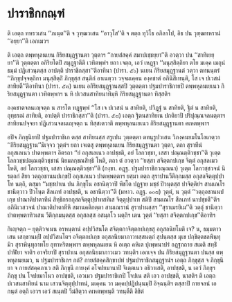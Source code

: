 <h1>ปาราชิกกณฺฑํ</h1>
<p>ติ   เอตฺถ ทหรวเสน ‘‘ภเนฺต’’ติ จ วุฑฺฒวเสน ‘‘อาวุโส’’ติ จ ตตฺถ ทุวิโธ อภิลาโป, อิธ ปน วุฑฺฒทหรานํ ‘‘อยฺยา’’ติ เอกเมวฯ</p>


<p>ติ เอตฺถ ตพฺพหุลนเยน กิริยสมุฎฺฐานตา วุตฺตาฯ ‘‘กายสํสคฺคํ สมาปเชฺชยฺยา’’ติ อวตฺวา ปน ‘‘สาทิเยยฺยา’’ติ วุตฺตตฺตา อกิริยโตปิ สมุฎฺฐาตีติ เวทิตพฺพํฯ ยถา เจตฺถ, เอวํ เหฎฺฐา ‘‘มนุสฺสิตฺถิยา ตโย มเคฺค เมถุนํ ธมฺมํ ปฎิเสวนฺตสฺส อาปตฺติ ปาราชิกสฺสา’’ติอาทินา (ปารา. ๕๖) นเยน กิริยสมุฎฺฐานตํ วตฺวา ตทนนฺตรํ ‘‘ภิกฺขุปจฺจตฺถิกา มนุสฺสิตฺถิํ ภิกฺขุสฺส สนฺติกํ อาเนตฺวา วจฺจมเคฺคน องฺคชาตํ อภินิสีเทนฺติ, โส เจ ปเวสนํ สาทิยตี’’ติอาทินา (ปารา. ๕๘) นเยน อกิริยสมุฎฺฐานสฺสปิ วุตฺตตฺตา ปฐมปาราชิกายปิ ตพฺพหุลนเยเนว กิริยสมุฎฺฐานตา เวทิตพฺพาฯ น หิ ปเวสนสาทิยนาทิมฺหิ กิริยสมุฎฺฐานตา ทิสฺสติฯ</p>


<p>องฺคชาตจลนเญฺจตฺถ  น สารโต ทฎฺฐพฺพํ ‘‘โส เจ ปเวสนํ น สาทิยติ, ปวิฎฺฐํ น สาทิยติ, ฐิตํ น สาทิยติ, อุทฺธรณํ สาทิยติ, อาปตฺติ ปาราชิกสฺสา’’ติ (ปารา. ๕๘) เอตฺถ ฐิตนสาทิยเน ปกติยาปิ ปริปุณฺณจลนตฺตาฯ สาทิยนปจฺจยา ปฎิเสวนจลนเญฺจตฺถ น ทิสฺสเตวาติ ตพฺพหุลนเยเนว กิริยสมุฎฺฐานตา คเหตพฺพาฯ</p>


<p>อปิจ ภิกฺขุนิยาปิ ปฐมปาราชิเก ตสฺส สาทิยนสฺส สรูเปน วุตฺตตฺตา ตทนุรูปวเสน วิภงฺคนยมโนโลเกตฺวา ‘‘กิริยสมุฎฺฐาน’’มิเจฺจว วุตฺตํฯ ยถา เจเตสุ ตพฺพหุลนเยน กิริยสมุฎฺฐานตา วุตฺตา, ตถา สุราทีนํ อกุสเลเนว ปาตพฺพตาฯ อิตรถา ‘‘ยํ อกุสเลเนว  อาปชฺชติ, อยํ โลกวชฺชา, เสสา ปณฺณตฺติวชฺชา’’ติ วุเตฺต โลกวชฺชปณฺณตฺติวชฺชานํ นิยมลกฺขณสิทฺธิ โหติ, ตถา ตํ อวตฺวา ‘‘ยสฺสา สจิตฺตกปเกฺข จิตฺตํ อกุสลเมว โหติ, อยํ โลกวชฺชา, เสสา ปณฺณตฺติวชฺชา’’ติ (กงฺขา. อฎฺฐ. ปฐมปาราชิกวณฺณนา) วุเตฺต โลกวชฺชวจนํ นิรตฺถกํ สิยา วตฺถุอชานนปเกฺขปิ อกุสเลเนว ปาตพฺพตฺตาฯ ยสฺมา ตตฺถ สุราปานวีติกฺกมสฺส อกุสลจิตฺตุปฺปาโท นตฺถิ, ตสฺมา  ‘‘มชฺชปาเน ปน ภิกฺขุโน อชานิตฺวาปิ พีชโต ปฎฺฐาย มชฺชํ ปิวนฺตสฺส ปาจิตฺติยํฯ สามเณโร ชานิตฺวาว ปิวโนฺต สีลเภทํ อาปชฺชติ, น อชานิตฺวา’’ติ (มหาว. อฎฺฐ. ๑๐๘) วุตฺตํ, น วุตฺตํ ‘‘วตฺถุอชานนปเกฺข ปาณาติปาตาทีนํ สิทฺธิกรอกุสลจิตฺตุปฺปาทสทิเส จิตฺตุปฺปาเท สติปิ สามเณโร สีลเภทํ นาปชฺชตี’’ติฯ อภินิเวสวจนํ ปาณาติปาตาทีหิ สมานคติกตฺตา สามเณรานํ สุราปานสฺสฯ ‘‘สุราเมรยิเม’’ติ วตฺถุํ ชานิตฺวา ปาตพฺพตาทิวเสน วีติกฺกมนฺตสฺส อกุสลสฺส อสมฺภโว นตฺถิฯ เตน วุตฺตํ ‘‘ยสฺสา สจิตฺตกปเกฺข’’ติอาทิฯ</p>


<p>กิเญฺจตฺถ – ยุตฺติวจเนน อรหนฺตานํ อปฺปวิสนโต สจิตฺตกาจิตฺตกปเกฺขสุ อกุสลนิยโมติ เจ? น, ธมฺมตาวเสน เสกฺขานมฺปิ อปฺปวิสนโตฯ อจิตฺตกปเกฺข อกุสลนิยมาภาวทสฺสนตฺถํ สุปนฺตสฺส มุเข ปกฺขิตฺตชลพินฺทุมิว สุราพินฺทุอาทโย อุทาหริตพฺพาฯ ตพฺพหุลนเยน หิ อเตฺถ คหิเต ปุเพฺพนาปรํ อฎฺฐกถาย สเมติ สทฺธิํ ปาฬิยา จาติฯ อาจริยาปิ สุราปาเน อกุสลนิยมาภาวเมว วทนฺติฯ เอกเจฺจ ปน กิริยสมุฎฺฐานตา ปนสฺส ตพฺพหุลนยเมว, น ปฐมปาราชิเกฯ กถํ? กายสํสคฺคสิกฺขาปทํ ปฐมปาราชิกสมุฎฺฐานํฯ เอตฺถ ภิกฺขุสฺส จ ภิกฺขุนิยา จ กายสํสคฺคภาเว สติ ภิกฺขุนี กายงฺคํ อโจปยมานาปิ จิเตฺตเนว อธิวาเสติ, อาปชฺชติ, น เอวํ ภิกฺขุฯ ภิกฺขุ ปน โจปยมาโนว อาปชฺชติ, เอวเมว ปฐมปาราชิเกปิ โจปเน สติ เอว อาปชฺชติ, นาสติฯ   ติ เอตฺถ ปเวสนสาทิยนํ นาม เสวนจิตฺตุปฺปาทนํ, มเคฺคน วา มคฺคปฺปฎิปนฺนมฺปิ อิจฺฉนฺติฯ ตสฺสาปิ กายจลนํ เอกนฺตํ อตฺถิ เอวฯ เอวํ สเนฺตปิ วีมํสิตฺวา คเหตพฺพนฺติ วทนฺตีติ ลิขิตํ</p>

</p>





